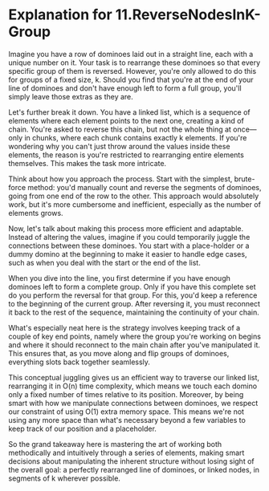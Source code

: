 # Explanation for 11.ReverseNodesInK-Group

Imagine you have a row of dominoes laid out in a straight line, each with a unique number on it. Your task is to rearrange these dominoes so that every specific group of them is reversed. However, you're only allowed to do this for groups of a fixed size, k. Should you find that you're at the end of your line of dominoes and don't have enough left to form a full group, you'll simply leave those extras as they are.

Let's further break it down. You have a linked list, which is a sequence of elements where each element points to the next one, creating a kind of chain. You're asked to reverse this chain, but not the whole thing at once—only in chunks, where each chunk contains exactly k elements. If you're wondering why you can't just throw around the values inside these elements, the reason is you're restricted to rearranging entire elements themselves. This makes the task more intricate.

Think about how you approach the process. Start with the simplest, brute-force method: you'd manually count and reverse the segments of dominoes, going from one end of the row to the other. This approach would absolutely work, but it's more cumbersome and inefficient, especially as the number of elements grows.

Now, let's talk about making this process more efficient and adaptable. Instead of altering the values, imagine if you could temporarily juggle the connections between these dominoes. You start with a place-holder or a dummy domino at the beginning to make it easier to handle edge cases, such as when you deal with the start or the end of the list.

When you dive into the line, you first determine if you have enough dominoes left to form a complete group. Only if you have this complete set do you perform the reversal for that group. For this, you'd keep a reference to the beginning of the current group. After reversing it, you must reconnect it back to the rest of the sequence, maintaining the continuity of your chain.

What's especially neat here is the strategy involves keeping track of a couple of key end points, namely where the group you're working on begins and where it should reconnect to the main chain after you've manipulated it. This ensures that, as you move along and flip groups of dominoes, everything slots back together seamlessly.

This conceptual juggling gives us an efficient way to traverse our linked list, rearranging it in O(n) time complexity, which means we touch each domino only a fixed number of times relative to its position. Moreover, by being smart with how we manipulate connections between dominoes, we respect our constraint of using O(1) extra memory space. This means we're not using any more space than what's necessary beyond a few variables to keep track of our position and a placeholder.

So the grand takeaway here is mastering the art of working both methodically and intuitively through a series of elements, making smart decisions about manipulating the inherent structure without losing sight of the overall goal: a perfectly rearranged line of dominoes, or linked nodes, in segments of k wherever possible.